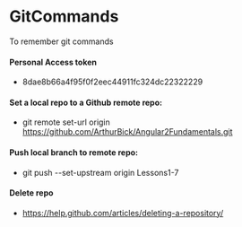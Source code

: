 # GitCommands
To remember git commands

#### Personal Access token
- 8dae8b66a4f95f0f2eec44911fc324dc22322229

#### Set a local repo to a Github remote repo:
- git remote set-url origin https://github.com/ArthurBick/Angular2Fundamentals.git

#### Push local branch to remote repo:
- git push --set-upstream origin Lessons1-7

#### Delete repo
- https://help.github.com/articles/deleting-a-repository/
